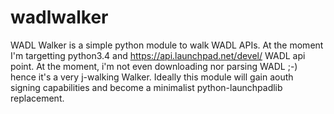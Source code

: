 wadlwalker
==========

WADL Walker is a simple python module to walk WADL APIs. At the moment I'm targetting python3.4 and https://api.launchpad.net/devel/ WADL api point. At the moment, i'm not even downloading nor parsing WADL ;-) hence it's a very j-walking Walker. Ideally this module will gain aouth signing capabilities and become a minimalist python-launchpadlib replacement.
